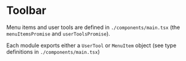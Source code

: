 # Toolbar

Menu items and user tools are defined in `./components/main.tsx` (the
`menuItemsPromise` and `userToolsPromise`).

Each module exports either a `UserTool` or `MenuItem` object (see type
definitions in `./components/main.tsx`)
